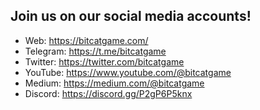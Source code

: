 ## Join us on our social media accounts!
+ Web: https://bitcatgame.com/
+ Telegram: https://t.me/bitcatgame
+ Twitter: https://twitter.com/bitcatgame
+ YouTube: https://www.youtube.com/@bitcatgame
+ Medium: https://medium.com/@bitcatgame
+ Discord: https://discord.gg/P2gP6P5knx
